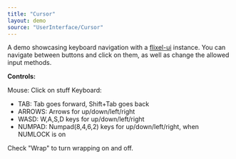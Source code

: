```yaml
---
title: "Cursor"
layout: demo
source: "UserInterface/Cursor"
---
```


A demo showcasing keyboard navigation with a [flixel-ui](http://github.com/HaxeFlixel/flixel-ui) instance. You can navigate
between buttons and click on them, as well as change the allowed input methods.

**Controls:**

Mouse: Click on stuff
Keyboard:

- TAB: Tab goes forward, Shift+Tab goes back
- ARROWS: Arrows for up/down/left/right
- WASD: W,A,S,D keys for up/down/left/right
- NUMPAD: Numpad(8,4,6,2) keys for up/down/left/right, when NUMLOCK is on

Check "Wrap" to turn wrapping on and off.
